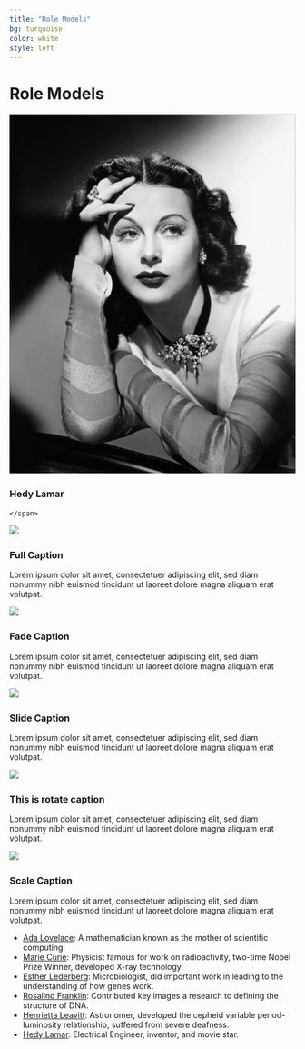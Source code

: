 ```yaml
---
title: "Role Models"
bg: turquoise
color: white
style: left
---
```


# Role Models

<div id="mainwrapper">
<!-- Image Caption 1 -->
<div id="box-1" class="box">
<img id="image-1" src="img/hedy_lamar.jpg"/>
    <span class="caption fade-caption">
      <h3>Hedy Lamar</h3>
      <p>
      </p>

    </span>
</div>
<!-- Image Caption 2 -->
<div id="box-2" class="box">
  <img id="image-2" src="images/2.jpg"/>
  <span class="caption fade-caption">
    <h3>Full Caption</h3>
    <p>Lorem ipsum dolor sit amet, consectetuer adipiscing elit, 
    sed diam nonummy nibh euismod tincidunt ut laoreet dolore magna aliquam erat volutpat.</p>
  </span>
</div>
<!-- Image Caption 3 -->
<div id="box-3" class="box">
<img id="image-3" src="images/3.jpg"/>
<span class="caption fade-caption">
  <h3>Fade Caption</h3>
  <p>Lorem ipsum dolor sit amet, consectetuer adipiscing elit, 
  sed diam nonummy nibh euismod tincidunt ut laoreet dolore magna aliquam erat volutpat.</p>
</span>
</div>
<!-- Image Caption 4 -->
<div id="box-4" class="box">
<img id="image-4" src="images/4.jpg"/>
<span class="caption fade-caption">
  <h3>Slide Caption</h3>
  <p>Lorem ipsum dolor sit amet, consectetuer adipiscing elit, 
  sed diam nonummy nibh euismod tincidunt ut laoreet dolore magna aliquam erat volutpat.</p>
</span>
</div>
<!-- Image Caption 5 -->
<div id="box-5" class="box">
<div class="rotate">
<img id="image-5" src="images/5.jpg"/>
<span class="caption fade-caption">
  <h3>This is rotate caption</h3>
  <p>Lorem ipsum dolor sit amet, consectetuer adipiscing elit, 
  sed diam nonummy nibh euismod tincidunt ut laoreet dolore magna aliquam erat volutpat.</p>
</span>
</div>
</div>
<!-- Image Caption 6 -->
<div id="box-6" class="box">
<img id="image-6" src="images/6.jpg"/>
<span class="caption fade-caption">
  <h3>Scale Caption</h3>
  <p>Lorem ipsum dolor sit amet, consectetuer adipiscing elit, 
  sed diam nonummy nibh euismod tincidunt ut laoreet dolore magna aliquam erat volutpat.</p>
</span>
</div>
</div>

- [Ada Lovelace][ada]: A mathematician known as the mother of scientific computing.
- [Marie Curie][marie]: Physicist famous for work on radioactivity, two-time
    Nobel Prize Winner, developed X-ray technology.
- [Esther Lederberg][esther]: Microbiologist, did important work in leading to the
    understanding of how genes work.
- [Rosalind Franklin][rosalind]: Contributed key images a research to defining the structure
    of DNA.
- [Henrietta Leavitt][henrietta]: Astronomer, developed the cepheid variable
    period-luminosity relationship, suffered from severe deafness.
- [Hedy Lamar][hedy]: Electrical Engineer, inventor, and movie star.

[ada]: https://www.sdsc.edu/ScienceWomen/lovelace.html
[marie]: http://www.biography.com/people/marie-curie-9263538
[esther]: http://schaechter.asmblog.org/schaechter/2014/07/esther-lederberg-pioneer-of-bacterial-genetics.html
[rosalind]: https://www.sdsc.edu/ScienceWomen/franklin.html
[henrietta]: http://www.pbs.org/wgbh/aso/databank/entries/baleav.html
[hedy]: http://www.biography.com/people/hedy-lamarr-9542252

